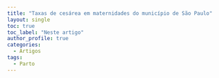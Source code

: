 ```yaml
---
title: "Taxas de cesárea em maternidades do município de São Paulo"
layout: single
toc: true
toc_label: "Neste artigo"
author_profile: true
categories:
  - Artigos
tags:
  - Parto
---
```


